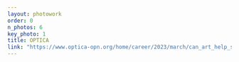 ```yaml
---
layout: photowork
order: 0
n_photos: 6
key_photo: 1
title: OPTICA
link: "https://www.optica-opn.org/home/career/2023/march/can_art_help_scientific_pursuit/"
---
```


